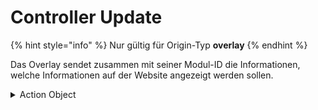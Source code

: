 # Controller Update

{% hint style="info" %}
Nur gültig für Origin-Typ **overlay**
{% endhint %}

Das Overlay sendet zusammen mit seiner Modul-ID die Informationen, welche Informationen auf der Website angezeigt werden sollen.&#x20;

<details>

<summary>Action Object</summary>

<pre class="language-json" data-full-width="true"><code class="lang-json">
<strong>{
</strong>        "ID": "OF2PB_CONTROLLER_UPDATE",
        "DATA": {
            "module": {
                "id": "app.slive.event.tjcteam.diawars2",
                "name": "DiaWars2",
            },
            "controller": [{
                "type": "container",
                "name": "AreaChecker",
                "description": "Schalte die AreaChecker ein oder aus",
                "items": [{
                    "type": "button",
                    "name": "Einschalten",
                    "color": "danger",
                }]
            }]
        }
    }

</code></pre>

</details>

